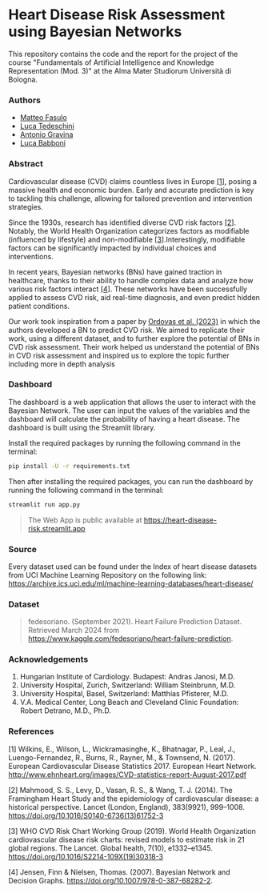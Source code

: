 # Heart Disease Risk Assessment using Bayesian Networks

This repository contains the code and the report for the project of the course "Fundamentals of Artificial Intelligence and Knowledge Representation (Mod. 3)" at the Alma Mater Studiorum Università di Bologna.

### Authors

- [Matteo Fasulo](https://github.com/MatteoFasulo)
- [Luca Tedeschini](https://github.com/LucaTedeschini)
- [Antonio Gravina](https://github.com/GravAnt)
- [Luca Babboni](https://github.com/ElektroDuck)

### Abstract

Cardiovascular disease (CVD) claims countless lives in Europe [[1]](#1), posing a massive health and economic burden. Early and accurate prediction is key to tackling this challenge, allowing for tailored prevention and intervention strategies.

Since the 1930s, research has identified diverse CVD risk factors [[2]](#2). Notably, the World Health Organization categorizes factors as modifiable (influenced by lifestyle) and non-modifiable [[3]](#3).Interestingly, modifiable factors can be significantly impacted by individual choices and interventions.

In recent years, Bayesian networks (BNs) have gained traction in healthcare, thanks to their ability to handle complex data and analyze how various risk factors interact [[4]](#4). These networks have been successfully applied to assess CVD risk, aid real-time diagnosis, and even predict hidden patient conditions.

Our work took inspiration from a paper by [Ordovas et al. (2023)](https://doi.org/10.1016/j.cmpb.2023.107405) in which the authors developed a BN to predict CVD risk. We aimed to replicate their work, using a different dataset, and to further explore the potential of BNs in CVD risk assessment. Their work helped us understand the potential of BNs in CVD risk assessment and inspired us to explore the topic further including more in depth analysis

### Dashboard

The dashboard is a web application that allows the user to interact with the Bayesian Network. The user can input the values of the variables and the dashboard will calculate the probability of having a heart disease. The dashboard is built using the Streamlit library.

Install the required packages by running the following command in the terminal:

```bash
pip install -U -r requirements.txt
```

Then after installing the required packages, you can run the dashboard by running the following command in the terminal:

```bash
streamlit run app.py
```

> The Web App is public available at <https://heart-disease-risk.streamlit.app>

### Source

Every dataset used can be found under the Index of heart disease datasets from UCI Machine Learning Repository on the following link: <https://archive.ics.uci.edu/ml/machine-learning-databases/heart-disease/>

### Dataset

>fedesoriano. (September 2021). Heart Failure Prediction Dataset. Retrieved March 2024 from <https://www.kaggle.com/fedesoriano/heart-failure-prediction>.

### Acknowledgements

1. Hungarian Institute of Cardiology. Budapest: Andras Janosi, M.D.
2. University Hospital, Zurich, Switzerland: William Steinbrunn, M.D.
3. University Hospital, Basel, Switzerland: Matthias Pfisterer, M.D.
4. V.A. Medical Center, Long Beach and Cleveland Clinic Foundation: Robert Detrano, M.D., Ph.D.

### References

<a id="1">[1]</a>
Wilkins, E., Wilson, L., Wickramasinghe, K., Bhatnagar, P., Leal, J., Luengo-Fernandez, R., Burns, R., Rayner, M., & Townsend, N. (2017). European Cardiovascular Disease Statistics 2017. European Heart Network. <http://www.ehnheart.org/images/CVD-statistics-report-August-2017.pdf>

<a id="2">[2]</a>
Mahmood, S. S., Levy, D., Vasan, R. S., & Wang, T. J. (2014). The Framingham Heart Study and the epidemiology of cardiovascular disease: a historical perspective. Lancet (London, England), 383(9921), 999–1008. <https://doi.org/10.1016/S0140-6736(13)61752-3>

<a id="3">[3]</a>
WHO CVD Risk Chart Working Group (2019). World Health Organization cardiovascular disease risk charts: revised models to estimate risk in 21 global regions. The Lancet. Global health, 7(10), e1332–e1345. <https://doi.org/10.1016/S2214-109X(19)30318-3>

<a id="4">[4]</a>
Jensen, Finn & Nielsen, Thomas. (2007). Bayesian Network and Decision Graphs. <https://doi.org/10.1007/978-0-387-68282-2>.
